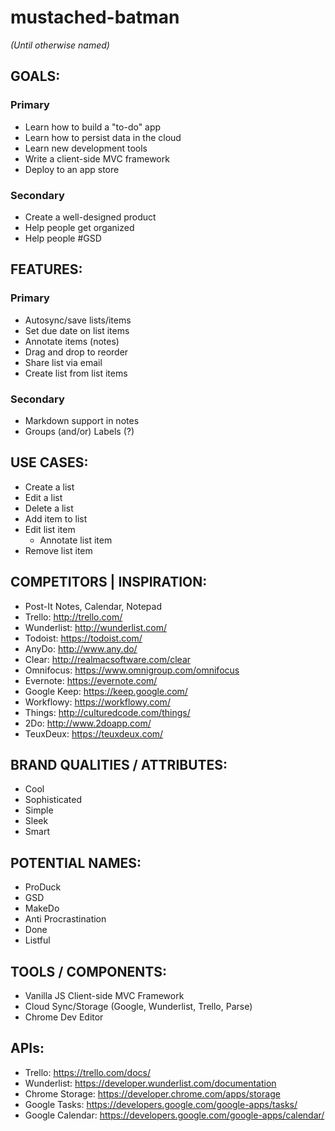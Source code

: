 # mustached-batman

*(Until otherwise named)*

## GOALS:
### Primary
- Learn how to build a "to-do" app
 - Learn how to persist data in the cloud
- Learn new development tools
- Write a client-side MVC framework
- Deploy to an app store

### Secondary
- Create a well-designed product
- Help people get organized
- Help people #GSD

## FEATURES:
### Primary
- Autosync/save lists/items
- Set due date on list items
- Annotate items (notes)
- Drag and drop to reorder
- Share list via email
- Create list from list items

### Secondary
- Markdown support in notes
- Groups (and/or) Labels (?)

## USE CASES:
- Create a list
- Edit a list
- Delete a list
- Add item to list
- Edit list item
  - Annotate list item
- Remove list item

## COMPETITORS | INSPIRATION:
- Post-It Notes, Calendar, Notepad
- Trello: http://trello.com/
- Wunderlist: http://wunderlist.com/
- Todoist: https://todoist.com/
- AnyDo: http://www.any.do/
- Clear: http://realmacsoftware.com/clear
- Omnifocus: https://www.omnigroup.com/omnifocus
- Evernote: https://evernote.com/
- Google Keep: https://keep.google.com/
- Workflowy: https://workflowy.com/
- Things: http://culturedcode.com/things/
- 2Do: http://www.2doapp.com/
- TeuxDeux: https://teuxdeux.com/

## BRAND QUALITIES / ATTRIBUTES:
- Cool
- Sophisticated
- Simple
- Sleek
- Smart

## POTENTIAL NAMES:
- ProDuck
- GSD
- MakeDo
- Anti Procrastination
- Done
- Listful

## TOOLS / COMPONENTS:
- Vanilla JS Client-side MVC Framework
- Cloud Sync/Storage (Google, Wunderlist, Trello, Parse)
- Chrome Dev Editor

## APIs:
- Trello: https://trello.com/docs/
- Wunderlist:  https://developer.wunderlist.com/documentation
- Chrome Storage: https://developer.chrome.com/apps/storage
- Google Tasks: https://developers.google.com/google-apps/tasks/
- Google Calendar: https://developers.google.com/google-apps/calendar/